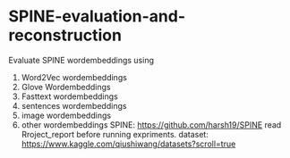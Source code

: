 # SPINE-evaluation-and-reconstruction
Evaluate SPINE wordembeddings using 
1. Word2Vec wordembeddings
2. Glove Wordembeddings
3. Fasttext wordembeddings
4. sentences wordembeddings
5. image wordembeddings
6. other wordembeddings
SPINE: https://github.com/harsh19/SPINE
read Rroject_report before running expriments.
dataset: https://www.kaggle.com/qiushiwang/datasets?scroll=true
